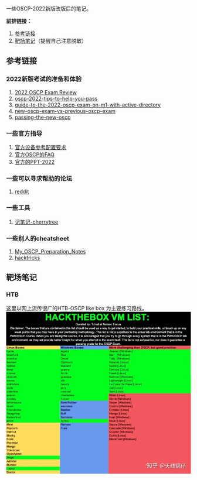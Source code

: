 一些OSCP-2022新版改版后的笔记。

**前排链接：**
1. [参考链接](#参考链接)
2. [靶场笔记](#靶场笔记)（提醒自己注意脱敏）


## 参考链接

### 2022新版考试的准备和体验
1. [2022 OSCP Exam Review](https://zhuanlan.zhihu.com/p/528882422)
2. [oscp-2022-tips-to-help-you-pass](https://medium.com/@0xP/oscp-2022-tips-to-help-you-pass-dddd3563967e)
3. [guide-to-the-2022-oscp-exam-on-m1-with-active-directory](https://medium.com/@GromHacks/guide-to-the-2022-oscp-exam-on-m1-with-active-directory-d8b4ce30f4f3)
4. [new-oscp-exam-vs-previous-oscp-exam](https://cel1s0.gitbook.io/offsec-notes/blog/new-oscp-exam-vs-previous-oscp-exam)
5. [passing-the-new-oscp](https://n0h4ts.medium.com/passing-the-new-oscp-b9fcd434ade7)


### 一些官方指导
1. [官方设备参考配置要求](https://help.offensive-security.com/hc/en-us/articles/360040160792-What-are-the-technical-requirements-to-participate-in-a-proctored-exam-)
2. [官方OSCP的FAQ](https://help.offensive-security.com/hc/en-us/articles/4412170923924-OSCP-Exam-FAQ)
3. [官方的PPT-2022](https://fs.hubspotusercontent00.net/hubfs/5852453/OSCP%202.pdf)

### 一些可以寻求帮助的论坛
1. [reddit](https://www.reddit.com/r/oscp/)

### 一些工具
1. [记笔记-cherrytree](https://www.kali.org/tools/cherrytree/)

### 一些别人的cheatsheet
1. [My_OSCP_Preparation_Notes](https://oscpnotes.infosecsanyam.in/My_OSCP_Preparation_Notes.html)
2. [hacktricks](https://book.hacktricks.xyz)

## 靶场笔记

### HTB
这里以网上流传很广的HTB-OSCP like box 为主要练习路线。
![OSCP-HTB](%E5%9B%BE%E5%BA%8A/OSCP-htb.jpg)
